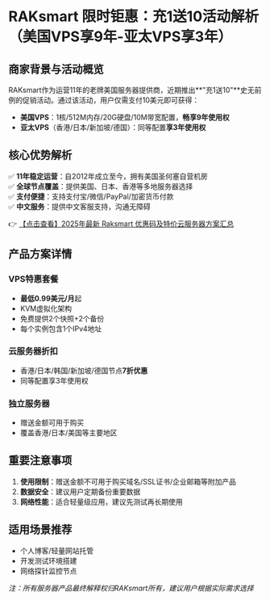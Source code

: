 # RAKsmart 限时钜惠：充1送10活动解析（美国VPS享9年-亚太VPS享3年）

## 商家背景与活动概览

RAKsmart作为运营11年的老牌美国服务器提供商，近期推出**"充1送10"**史无前例的促销活动。通过该活动，用户仅需支付10美元即可获得：

- **美国VPS**：1核/512M内存/20G硬盘/10M带宽配置，**畅享9年使用权**
- **亚太VPS**（香港/日本/新加坡/德国）：同等配置**享3年使用权**

## 核心优势解析

✅ **11年稳定运营**：自2012年成立至今，拥有美国圣何塞自营机房  
✅ **全球节点覆盖**：提供美国、日本、香港等多地服务器选择  
✅ **支付便捷**：支持支付宝/微信/PayPal/加密货币付款  
✅ **中文服务**：提供中文客服支持，沟通无障碍  

👉 [【点击查看】2025年最新 Raksmart 优惠码及特价云服务器方案汇总](https://bit.ly/raksmart)

## 产品方案详情

### VPS特惠套餐
- **最低0.99美元/月**起
- KVM虚拟化架构
- 免费提供2个快照+2个备份
- 每个实例包含1个IPv4地址

### 云服务器折扣
- 香港/日本/韩国/新加坡/德国节点**7折优惠**
- 同等配置享3年使用权

### 独立服务器
- 赠送金额可用于购买
- 覆盖香港/日本/美国等主要地区

## 重要注意事项
1. **使用限制**：赠送金额不可用于购买域名/SSL证书/企业邮箱等附加产品
2. **数据安全**：建议用户定期备份重要数据
3. **网络性能**：适合轻量级应用，建议先测试再长期使用

## 适用场景推荐
- 个人博客/轻量网站托管
- 开发测试环境搭建
- 网络探针监控节点

*注：所有服务器产品最终解释权归RAKsmart所有，建议用户根据实际需求选择*